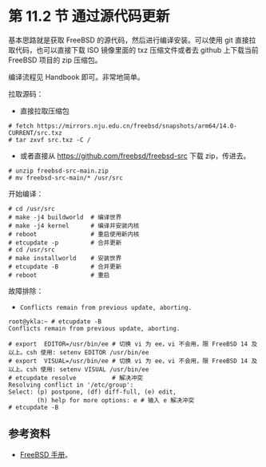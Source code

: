 # 第 11.2 节 通过源代码更新

基本思路就是获取 FreeBSD 的源代码，然后进行编译安装。可以使用 git 直接拉取代码，也可以直接下载 ISO 镜像里面的 txz 压缩文件或者去 github 上下载当前 FreeBSD 项目的 zip 压缩包。

编译流程见 Handbook 即可。非常地简单。

拉取源码：

- 直接拉取压缩包

```shell-session
# fetch https://mirrors.nju.edu.cn/freebsd/snapshots/arm64/14.0-CURRENT/src.txz
# tar zxvf src.txz -C /
```

- 或者直接从 <https://github.com/freebsd/freebsd-src> 下载 zip，传进去。

```shell-session
# unzip freebsd-src-main.zip
# mv freebsd-src-main/* /usr/src
```

开始编译：

```shell-session
# cd /usr/src
# make -j4 buildworld  # 编译世界
# make -j4 kernel      # 编译并安装内核
# reboot               # 重启使用新内核
# etcupdate -p         # 合并更新 
# cd /usr/src         
# make installworld    # 安装世界 
# etcupdate -B         # 合并更新
# reboot               # 重启
```

故障排除：

- `Conflicts remain from previous update, aborting.`


```shell-session
root@ykla:~ # etcupdate -B     
Conflicts remain from previous update, aborting.

```
```shell-session
# export  EDITOR=/usr/bin/ee # 切换 vi 为 ee，vi 不会用，限 FreeBSD 14 及以上。csh 使用: setenv EDITOR /usr/bin/ee
# export  VISUAL=/usr/bin/ee # 切换 vi 为 ee，vi 不会用，限 FreeBSD 14 及以上。csh 使用: setenv VISUAL /usr/bin/ee
# etcupdate resolve          # 解决冲突
Resolving conflict in '/etc/group':
Select: (p) postpone, (df) diff-full, (e) edit,
        (h) help for more options: e # 输入 e 解决冲突
# etcupdate -B 
```
## 参考资料

- [FreeBSD 手册](https://handbook.bsdcn.org/)。

